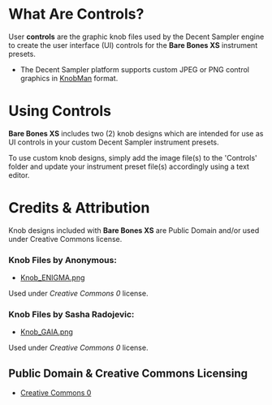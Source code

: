 # What Are Controls?

User **controls** are the graphic knob files used by the Decent Sampler engine to create the user interface (UI) controls for the **Bare Bones XS** instrument presets. 

 - The Decent Sampler platform supports custom JPEG or PNG control graphics in [KnobMan]( https://www.g200kg.com/knobman/ ) format.


# Using Controls

**Bare Bones XS** includes two (2) knob designs which are intended for use as UI controls in your custom Decent Sampler instrument presets.

To use custom knob designs, simply add the image file(s) to the 'Controls' folder and update your instrument preset file(s) accordingly using a text editor.


# Credits & Attribution

Knob designs included with **Bare Bones XS** are Public Domain and/or used under Creative Commons license.


### Knob Files by Anonymous:

 - [Knob_ENIGMA.png]( https://www.g200kg.com/en/webknobman/gallery.php?m=p&p=1854 )

Used under *Creative Commons 0* license.

### Knob Files by Sasha Radojevic:

 - [Knob_GAIA.png]( https://www.g200kg.com/en/webknobman/gallery.php?m=p&p=106 )

Used under *Creative Commons 0* license.


## Public Domain & Creative Commons Licensing

- [Creative Commons 0]( http://creativecommons.org/publicdomain/zero/1.0/ )
